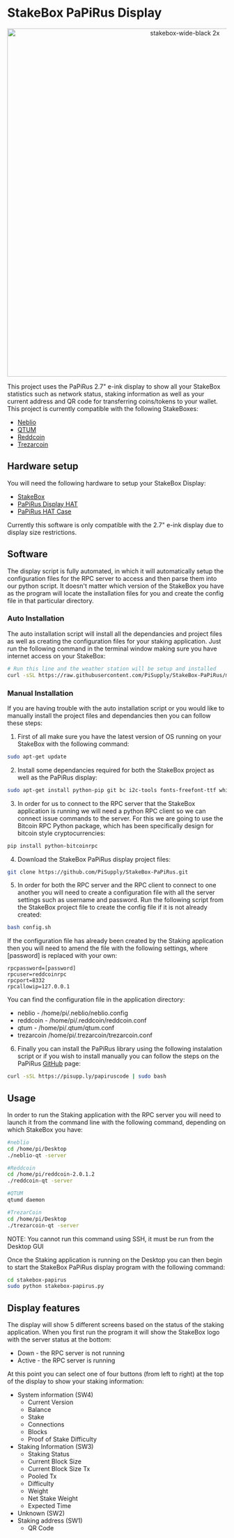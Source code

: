# StakeBox PaPiRus Display
<p align="center">
  <img width="800" alt="stakebox-wide-black 2x" src="https://user-images.githubusercontent.com/3359418/41306328-b152a996-6e6d-11e8-974a-14488860586d.png">
</p>

This project uses the PaPiRus 2.7" e-ink display to show all your StakeBox statistics such as network status, staking information as well as your current address and QR code for transferring coins/tokens to your wallet. This project is currently compatible with the following StakeBoxes:
- [Neblio](https://www.stakebox.org/collections/stakeboxes/products/neblio-stakebox)
- [QTUM](https://www.stakebox.org/collections/stakeboxes/products/qtum-stakebox)
- [Reddcoin](https://www.stakebox.org/collections/stakeboxes/products/reddcoin-stakebox)
- [Trezarcoin](https://www.stakebox.org/collections/stakeboxes/products/trezarcoin-stakebox)


## Hardware setup

You will need the following hardware to setup your StakeBox Display:

- [StakeBox](https://www.stakebox.org)
- [PaPiRus Display HAT](https://uk.pi-supply.com/products/papirus-epaper-eink-screen-hat-for-raspberry-pi)
- [PaPiRus HAT Case](https://uk.pi-supply.com/products/papirus-hat-case)

Currently this software is only compatible with the 2.7" e-ink display due to display size restrictions.

## Software

The display script is fully automated, in which it will automatically setup the configuration files for the RPC server to access and then parse them into our python script. It doesn't matter which version of the StakeBox you have as the program will locate the installation files for you and create the config file in that particular directory.


### Auto Installation

The auto installation script will install all the dependancies and project files as well as creating the configuration files for your staking application. Just run the following command in the terminal window making sure you have internet access on your StakeBox:

```bash
# Run this line and the weather station will be setup and installed
curl -sSL https://raw.githubusercontent.com/PiSupply/StakeBox-PaPiRus/master/install.sh | sudo bash
```

### Manual Installation

If you are having trouble with the auto installation script or you would like to manually install the project files and dependancies then you can follow these steps:

1. First of all make sure you have the latest version of OS running on your StakeBox with the following command:
```bash
sudo apt-get update
```
2. Install some dependancies required for both the StakeBox project as well as the PaPiRus display:
```bash
sudo apt-get install python-pip git bc i2c-tools fonts-freefont-ttf whiptail make gcc -y
```
3. In order for us to connect to the RPC server that the StakeBox application is running we will need a python RPC client so we can connect issue commands to the server. For this we are going to use the Bitcoin RPC Python package, which has been specifically design for bitcoin style cryptocurrencies:
```bash
pip install python-bitcoinrpc
```
4. Download the StakeBox PaPiRus display project files:
```bash
git clone https://github.com/PiSupply/StakeBox-PaPiRus.git
```
5. In order for both the RPC server and the RPC client to connect to one another you will need to create a configuration file with all the server settings such as username and password. Run the following script from the StakeBox project file to create the config file if it is not already created:
```bash
bash config.sh
```
If the configuration file has already been created by the Staking application then you will need to amend the file with the following settings, where [password] is replaced with your own:
```config
rpcpassword=[password]
rpcuser=reddcoinrpc
rpcport=8332
rpcallowip=127.0.0.1
```
You can find the configuration file in the application directory:
- neblio - /home/pi/.neblio/neblio.config
- reddcoin - /home/pi/.reddcoin/reddcoin.conf
- qtum - /home/pi/.qtum/qtum.conf
- trezarcoin /home/pi/.trezarcoin/trezarcoin.conf

6. Finally you can install the PaPiRus library using the following instalation script or if you wish to install manually you can follow the steps on the PaPiRus [GitHub](https://github.com/PiSupply/PaPiRus) page:
```bash
curl -sSL https://pisupp.ly/papiruscode | sudo bash
```

## Usage

In order to run the Staking application with the RPC server you will need to launch it from the command line with the following command, depending on which StakeBox you have:
```bash
#neblio
cd /home/pi/Desktop
./neblio-qt -server

#Reddcoin
cd /home/pi/reddcoin-2.0.1.2
./reddcoin-qt -server

#QTUM
qtumd daemon

#TrezarCoin
cd /home/pi/Desktop
./trezarcoin-qt -server
```

NOTE: You cannot run this command using SSH, it must be run from the Desktop GUI

Once the Staking application is running on the Desktop you can then begin to start the StakeBox PaPiRus display program with the following command:
```bash
cd stakebox-papirus
sudo python stakebox-papirus.py
```

## Display features

The display will show 5 different screens based on the status of the staking application. When you first run the program it will show the StakeBox logo with the server status at the bottom:

- Down - the RPC server is not running
- Active - the RPC server is running

At this point you can select one of four buttons (from left to right) at the top of the display to show your staking information:

- System information (SW4)
  - Current Version
  - Balance
  - Stake
  - Connections
  - Blocks
  - Proof of Stake Difficulty
- Staking Information (SW3)
  - Staking Status
  - Current Block Size
  - Current Block Size Tx
  - Pooled Tx
  - Difficulty
  - Weight
  - Net Stake Weight
  - Expected Time
- Unknown (SW2)
- Staking address (SW1)
  - QR Code
